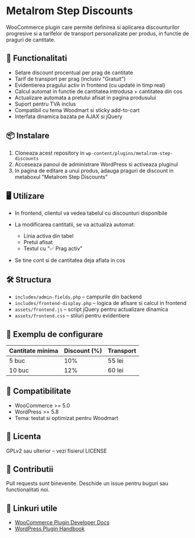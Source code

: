 # Metalrom Step Discounts

WooCommerce plugin care permite definirea si aplicarea discounturilor progresive si a tarifelor de transport personalizate per produs, in functie de praguri de cantitate.

## 🔧 Functionalitati

* Setare discount procentual per prag de cantitate
* Tarif de transport per prag (inclusiv "Gratuit")
* Evidentierea pragului activ in frontend (cu update in timp real)
* Calcul automat in functie de cantitatea introdusa + cantitatea din cos
* Actualizare automata a pretului afisat in pagina produsului
* Suport pentru TVA inclus
* Compatibil cu tema Woodmart si sticky add-to-cart
* Interfata dinamica bazata pe AJAX si jQuery

## 📦 Instalare

1. Cloneaza acest repository in `wp-content/plugins/metalrom-step-discounts`
2. Acceseaza panoul de administrare WordPress si activeaza pluginul
3. In pagina de editare a unui produs, adauga praguri de discount in metaboxul "Metalrom Step Discounts"

## 🖥️ Utilizare

* In frontend, clientul va vedea tabelul cu discounturi disponibile
* La modificarea cantitatii, se va actualiza automat:

  * Linia activa din tabel
  * Pretul afisat
  * Textul cu "✅ Prag activ"
* Se tine cont si de cantitatea deja aflata in cos

## 🛠️ Structura

* `includes/admin-fields.php` – campurile din backend
* `includes/frontend-display.php` – logica de afisare si calcul in frontend
* `assets/frontend.js` – script jQuery pentru actualizare dinamica
* `assets/frontend.css` – stiluri pentru evidentiere

## 🧪 Exemplu de configurare

| Cantitate minima | Discount (%) | Transport |
| ---------------- | ------------ | --------- |
| 5 buc            | 10%          | 55 lei    |
| 10 buc           | 12%          | 60 lei    |

## 🧩 Compatibilitate

* WooCommerce >= 5.0
* WordPress >= 5.8
* Tema: testat si optimizat pentru Woodmart

## 📄 Licenta

GPLv2 sau ulterior – vezi fisierul LICENSE

## 🤝 Contributii

Pull requests sunt binevenite. Deschide un issue pentru buguri sau functionalitati noi.

## 🔗 Linkuri utile

* [WooCommerce Plugin Developer Docs](https://developer.woocommerce.com/)
* [WordPress Plugin Handbook](https://developer.wordpress.org/plugins/)
